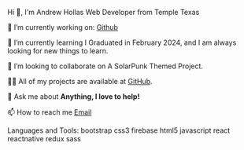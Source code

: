 Hi 👋, I'm Andrew Hollas
Web Developer from Temple Texas

🔭 I’m currently working on: [Github](https://github.com/Andrewcoder43)

🌱 I’m currently learning I Graduated in February 2024, and I am always looking for new things to learn.

👯 I’m looking to collaborate on A SolarPunk Themed Project.

👨‍💻 All of my projects are available at [GitHub](https://github.com/Andrewcoder43).

💬 Ask me about **Anything, I love to help!**

📫 How to reach me [Email](andyhollas67@gmail.com)



Languages and Tools:
bootstrap css3 firebase html5 javascript react reactnative redux sass

